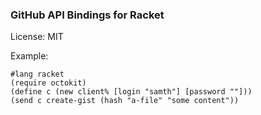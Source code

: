 ### GitHub API Bindings for Racket

License: MIT

Example:

```racket
#lang racket
(require octokit)
(define c (new client% [login "samth"] [password ""]))
(send c create-gist (hash "a-file" "some content"))
```
